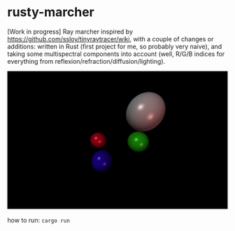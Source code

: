 # rusty-marcher

[Work in progress]
Ray marcher inspired by https://github.com/ssloy/tinyraytracer/wiki, with a couple of changes or additions: written in Rust (first project for me, so probably very naive), and taking some multispectral components into account (well, R/G/B indices for everything from reflexion/refraction/diffusion/lighting).

![Current state of affairs](https://github.com/blefaudeux/rusty-marcher/blob/master/engine/out.png?raw=true)

how to run: `cargo run`
